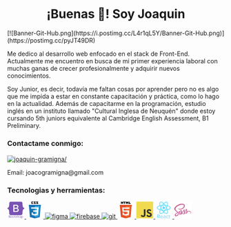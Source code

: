 <h1 align="center">¡Buenas 👋! Soy Joaquin</h1>
[![Banner-Git-Hub.png](https://i.postimg.cc/L4r1qL5Y/Banner-Git-Hub.png)](https://postimg.cc/pyJT49DR)

<p align="left">
Me dedico al desarrollo web enfocado en el stack de Front-End. Actualmente me encuentro en busca de mi primer experiencia laboral con muchas ganas de crecer profesionalmente y adquirir nuevos conocimientos. 

Soy Junior, es decir, todavía me faltan cosas por aprender pero no es algo que me impida a estar en constante capacitación y práctica, como lo hago en la actualidad. Además de capacitarme en la programación, estudio inglés en un instituto llamado "Cultural Inglesa de Neuquén" donde estoy cursando 5th juniors equivalente al Cambridge English Assessment, B1 Preliminary.
</p>

<h3 align="left">Contactame conmigo:</h3>
<p align="left">
<a href="https://linkedin.com/in/joaquin-gramigna/" target="blank"><img align="center" src="https://raw.githubusercontent.com/rahuldkjain/github-profile-readme-generator/master/src/images/icons/Social/linked-in-alt.svg" alt="joaquin-gramigna/" height="30" width="40" /></a>
<p align="left">Email: joacogramigna@gmail.com</p>
</p>

<h3 align="left">Tecnologias y herramientas:</h3>
<p align="left"> <a href="https://getbootstrap.com" target="_blank" rel="noreferrer"> <img src="https://raw.githubusercontent.com/devicons/devicon/master/icons/bootstrap/bootstrap-plain-wordmark.svg" alt="bootstrap" width="40" height="40"/> </a> <a href="https://www.w3schools.com/css/" target="_blank" rel="noreferrer"> <img src="https://raw.githubusercontent.com/devicons/devicon/master/icons/css3/css3-original-wordmark.svg" alt="css3" width="40" height="40"/> </a> <a href="https://www.figma.com/" target="_blank" rel="noreferrer"> <img src="https://www.vectorlogo.zone/logos/figma/figma-icon.svg" alt="figma" width="40" height="40"/> </a> <a href="https://firebase.google.com/" target="_blank" rel="noreferrer"> <img src="https://www.vectorlogo.zone/logos/firebase/firebase-icon.svg" alt="firebase" width="40" height="40"/> </a> <a href="https://git-scm.com/" target="_blank" rel="noreferrer"> <img src="https://www.vectorlogo.zone/logos/git-scm/git-scm-icon.svg" alt="git" width="40" height="40"/> </a> <a href="https://www.w3.org/html/" target="_blank" rel="noreferrer"> <img src="https://raw.githubusercontent.com/devicons/devicon/master/icons/html5/html5-original-wordmark.svg" alt="html5" width="40" height="40"/> </a> <a href="https://developer.mozilla.org/en-US/docs/Web/JavaScript" target="_blank" rel="noreferrer"> <img src="https://raw.githubusercontent.com/devicons/devicon/master/icons/javascript/javascript-original.svg" alt="javascript" width="40" height="40"/> </a> <a href="https://reactjs.org/" target="_blank" rel="noreferrer"> <img src="https://raw.githubusercontent.com/devicons/devicon/master/icons/react/react-original-wordmark.svg" alt="react" width="40" height="40"/> </a> <a href="https://sass-lang.com" target="_blank" rel="noreferrer"> <img src="https://raw.githubusercontent.com/devicons/devicon/master/icons/sass/sass-original.svg" alt="sass" width="40" height="40"/> </a> </p>
